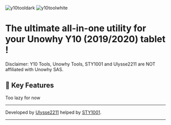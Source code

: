 ![y10tooldark](https://github.com/user-attachments/assets/2df73995-1e4a-487a-b9f9-42fd530aa739#gh-light-mode-only)
![y10toolwhite](https://github.com/user-attachments/assets/1af5a28c-e1dc-4450-a80d-78a055b48f8b#gh-dark-mode-only)

# The ultimate all-in-one utility for your Unowhy Y10 (2019/2020) tablet !

Disclaimer: Y10 Tools, Unowhy Tools, STY1001 and Ulysse2211 are NOT affiliated with Unowhy SAS.

## 🔧 Key Features

Too lazy for now

---

Developed by [Ulysse2211](https://github.com/Ulysse2211) helped by [STY1001](https://github.com/STY1001).

---
